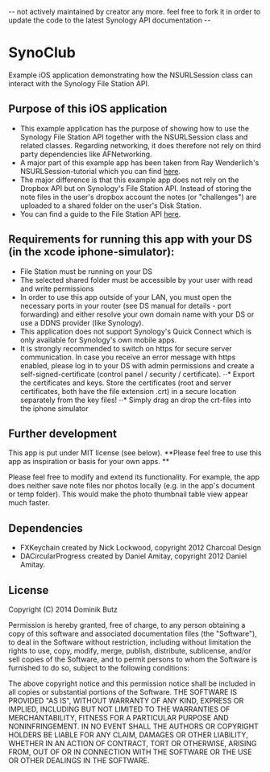 -- not actively maintained by creator any more. feel free to fork it in order to update the code to the latest Synology API documentation -- 

SynoClub
========

Example iOS application demonstrating how the NSURLSession class can interact with the Synology File Station API.

## Purpose of this iOS application

* This example application has the purpose of showing how to use the Synology File Station API
together with the NSURLSession class and related classes. Regarding networking, it does therefore
not rely on third party dependencies like AFNetworking.
* A major part of this example app has been taken from Ray Wenderlich's NSURLSession-tutorial 
which you can find [here](http://www.raywenderlich.com/51127/nsurlsession-tutorial).
* The major difference is that this example app does not rely on the Dropbox API but
on Synology's File Station API. Instead of storing the note files in the user's dropbox account 
the notes (or "challenges") are uploaded to a shared folder on the user's Disk Station. 
* You can find a guide to the File Station API [here](http://www.synology.com/en-global/support/file_station_API).

## Requirements for running this app with your DS (in the xcode iphone-simulator):
                          
* File Station must be running on your DS  
* The selected shared folder must be accessible by your user with read and write permissions
* In order to use this app outside of your LAN, you must open the necessary ports in your router 
(see DS manual for details - port forwarding) and either resolve your own domain name with your DS or use a DDNS provider (like Synology).
* This application does not support Synology's Quick Connect which is only available for Synology's own mobile apps.
* It is strongly recommended to switch on https for secure server communication. In case you receive an error message with https enabled, 
please log in to your DS with admin permissions and create a self-signed-certificate (control panel / security / certificate).
⋅⋅* Export the certificates and keys. Store the certificates (root and server certificates, both have the file extension .crt) in a secure 
location separately from the key files!
⋅⋅* Simply drag an drop the crt-files into the iphone simulator

## Further development

This app is put under MIT license (see below). **Please feel free to use this app as inspiration or basis
for your own apps. **

Please feel free to modify and extend its functionality. For example, the app does neither save note files nor photos locally (e.g. in the app's document or temp folder). 
This would make the photo thumbnail table view appear much faster. 


## Dependencies
* FXKeychain created by Nick Lockwood, copyright 2012 Charcoal Design
* DACircularProgress created by Daniel Amitay, copyright 2012 Daniel Amitay.

## License

Copyright (C) 2014 Dominik Butz

Permission is hereby granted, free of charge, to any person obtaining a copy of this software and associated documentation 
files (the "Software"), to deal in the Software without restriction, including without limitation the rights to use, copy, 
modify, merge, publish, distribute, sublicense, and/or sell copies of the Software, and to permit persons to whom the Software 
is furnished to do so, subject to the following conditions:

The above copyright notice and this permission notice shall be included in all copies or substantial portions of the Software.
THE SOFTWARE IS PROVIDED "AS IS", WITHOUT WARRANTY OF ANY KIND, EXPRESS OR IMPLIED, INCLUDING BUT NOT LIMITED TO THE WARRANTIES 
OF MERCHANTABILITY, FITNESS FOR A PARTICULAR PURPOSE AND NONINFRINGEMENT. IN NO EVENT SHALL THE AUTHORS OR COPYRIGHT HOLDERS BE 
LIABLE FOR ANY CLAIM, DAMAGES OR OTHER LIABILITY, WHETHER IN AN ACTION OF CONTRACT, TORT OR OTHERWISE, ARISING FROM, OUT OF OR IN 
CONNECTION WITH THE SOFTWARE OR THE USE OR OTHER DEALINGS IN THE SOFTWARE.

